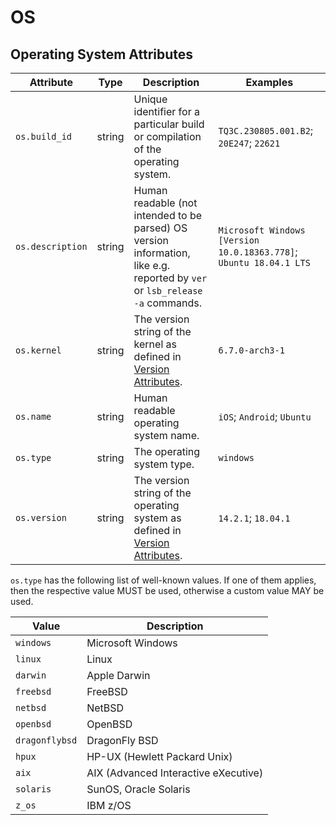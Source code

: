 <!--- Hugo front matter used to generate the website version of this page:
linkTitle: OS
--->
# OS

## Operating System Attributes

<!-- semconv registry.os(omit_requirement_level) -->
| Attribute  | Type | Description  | Examples  |
|---|---|---|---|
| `os.build_id` | string | Unique identifier for a particular build or compilation of the operating system. | `TQ3C.230805.001.B2`; `20E247`; `22621` |
| `os.description` | string | Human readable (not intended to be parsed) OS version information, like e.g. reported by `ver` or `lsb_release -a` commands. | `Microsoft Windows [Version 10.0.18363.778]`; `Ubuntu 18.04.1 LTS` |
| `os.kernel` | string | The version string of the kernel as defined in [Version Attributes](/docs/resource/README.md#version-attributes). | `6.7.0-arch3-1` |
| `os.name` | string | Human readable operating system name. | `iOS`; `Android`; `Ubuntu` |
| `os.type` | string | The operating system type. | `windows` |
| `os.version` | string | The version string of the operating system as defined in [Version Attributes](/docs/resource/README.md#version-attributes). | `14.2.1`; `18.04.1` |

`os.type` has the following list of well-known values. If one of them applies, then the respective value MUST be used, otherwise a custom value MAY be used.

| Value  | Description |
|---|---|
| `windows` | Microsoft Windows |
| `linux` | Linux |
| `darwin` | Apple Darwin |
| `freebsd` | FreeBSD |
| `netbsd` | NetBSD |
| `openbsd` | OpenBSD |
| `dragonflybsd` | DragonFly BSD |
| `hpux` | HP-UX (Hewlett Packard Unix) |
| `aix` | AIX (Advanced Interactive eXecutive) |
| `solaris` | SunOS, Oracle Solaris |
| `z_os` | IBM z/OS |
<!-- endsemconv -->